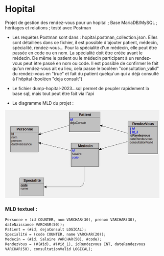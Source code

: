 # Hopital

Projet de gestion des rendez-vous pour un hopital ; Base MariaDB/MySQL ; héritages et relations ; testé avec Postman

* Les requètes Postman sont dans : hopital.postman_collection.json. Elles sont détaillées dans ce fichier, il est possible d'ajouter patient, médecin, spécialité, rendez-vous... Pour la spécialité d'un médecin, elle peut être passée en code ou en nom. La spécialité doit être créée avant le médecin. De même le patient ou le médecin participant à un rendez-vous peut être passé en nom ou code. Il est possible de confirmer le fait qu'un rendez-vous ait eu lieu, cela passe le booléen "consultation_valid" du rendez-vous en "true" et fait du patient quelqu'un qui a déjà consulté à l'hôpital (booléen "deja consult")

* Le fichier dump-hopital-2023...sql permet de peupler rapidement la base sql, mais tout peut être fait via l'api

* Le diagramme MLD du projet : 

![](Hopital_MLD.jpg "MLD du projet")

### MLD textuel :
```
Personne = (id COUNTER, nom VARCHAR(30), prenom VARCHAR(30), dateNaissance VARCHAR(50));
Patient = (#id, dejaConsult LOGICAL);
Specialité = (code COUNTER, name VARCHAR(20));
Medecin = (#id, Salaire VARCHAR(50), #code);
RendezVous = (#(#id), #(#id_1), idRendezvous INT, dateRendezvous VARCHAR(50), consultationValid LOGICAL);
```



